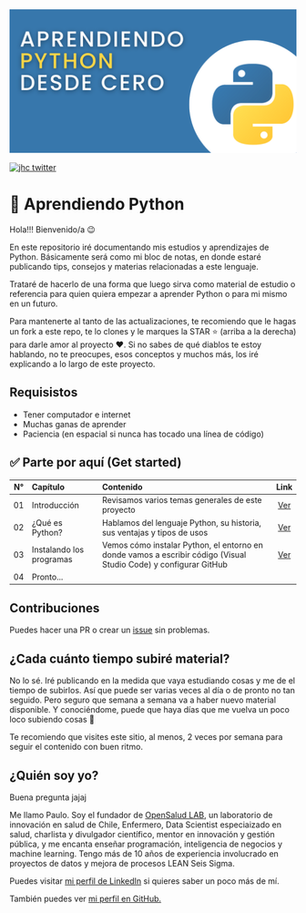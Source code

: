 <img src="img/python.png" alt="Python logo" title="Aprendiendo Python" />

[![jhc twitter](https://img.shields.io/badge/Twitter-@chazkon-00aced.svg?style=flat&logo=twitter)](https://twitter.com/chazkon)

# 🐍 Aprendiendo Python

Hola!!! Bienvenido/a 😉

En este repositorio iré documentando mis estudios y aprendizajes de Python. Básicamente será como mi bloc de notas, en donde estaré publicando tips, consejos y materias relacionadas a este lenguaje. 

Trataré de hacerlo de una forma que luego sirva como material de estudio o referencia para quien quiera empezar a aprender Python o para mi mismo en un futuro.

Para mantenerte al tanto de las actualizaciones, te recomiendo que le hagas un fork a este repo, te lo clones y le marques la STAR ⭐ (arriba a la derecha) para darle amor al proyecto ❤️. Si no sabes de qué diablos te estoy hablando, no te preocupes, esos conceptos y muchos más, los iré explicando a lo largo de este proyecto.


## Requisistos

- Tener computador e internet
- Muchas ganas de aprender
- Paciencia (en espacial si nunca has tocado una línea de código)


## ✅ Parte por aquí (Get started)

N° | Capítulo | Contenido | Link
:----: | :----- | :----- | :----:
01 | Introducción | Revisamos varios temas generales de este proyecto | [Ver](https://github.com/paulovillarroel/aprendiendo_python/blob/main/01_fundamentos.md)
02 | ¿Qué es Python? | Hablamos del lenguaje Python, su historia, sus ventajas y tipos de usos | [Ver](https://github.com/paulovillarroel/aprendiendo_python/blob/main/02_que_es_python.md)
03 | Instalando los programas | Vemos cómo instalar Python, el entorno en donde vamos a escribir código (Visual Studio Code) y configurar GitHub | [Ver](https://github.com/paulovillarroel/aprendiendo_python/blob/main/03_instalaciones.md)
04 | Pronto... | | 


## Contribuciones

Puedes hacer una PR o crear un [issue](https://github.com/paulovillarroel/aprendiendo_python/issues) sin problemas.


## ¿Cada cuánto tiempo subiré material?

No lo sé. Iré publicando en la medida que vaya estudiando cosas y me de el tiempo de subirlos. Así que puede ser varias veces al día o de pronto no tan seguido. Pero seguro que semana a semana va a haber nuevo material disponible. Y conociéndome, puede que haya días que me vuelva un poco loco subiendo cosas 🤣

Te recomiendo que visites este sitio, al menos, 2 veces por semana para seguir el contenido con buen ritmo.


## ¿Quién soy yo?

Buena pregunta jajaj

Me llamo Paulo. Soy el fundador de [OpenSalud LAB](https://opensaludlab.org/), un laboratorio de innovación en salud de Chile, Enfermero, Data Scientist especiaizado en salud, charlista y divulgador científico, mentor en innovación y gestión pública, y me encanta enseñar programación, inteligencia de negocios y machine learning. Tengo más de 10 años de experiencia involucrado en proyectos de datos y mejora de procesos LEAN Seis Sigma.

Puedes visitar [mi perfil de LinkedIn](https://www.linkedin.com/in/paulovillarroeltapia) si quieres saber un poco más de mí.

También puedes ver [mi perfil en GitHub.](https://github.com/paulovillarroel)